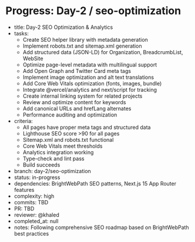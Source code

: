 # Progress: Day-2 / seo-optimization

- title: Day-2 SEO Optimization & Analytics
- tasks:
  - Create SEO helper library with metadata generation
  - Implement robots.txt and sitemap.xml generation
  - Add structured data (JSON-LD) for Organization, BreadcrumbList, WebSite
  - Optimize page-level metadata with multilingual support
  - Add Open Graph and Twitter Card meta tags
  - Implement image optimization and alt text translations
  - Add Core Web Vitals optimization (fonts, images, bundle)
  - Integrate @vercel/analytics and next/script for tracking
  - Create internal linking system for related projects
  - Review and optimize content for keywords
  - Add canonical URLs and hrefLang alternates
  - Performance auditing and optimization
- criteria:
  - All pages have proper meta tags and structured data
  - Lighthouse SEO score >90 for all pages
  - Sitemap.xml and robots.txt functional
  - Core Web Vitals meet thresholds
  - Analytics integration working
  - Type-check and lint pass
  - Build succeeds
- branch: day-2/seo-optimization
- status: in-progress
- dependencies: BrightWebPath SEO patterns, Next.js 15 App Router features
- complexity: high
- commits: TBD
- PR: TBD
- reviewer: @khaled
- completed_at: null
- notes: Following comprehensive SEO roadmap based on BrightWebPath best practices
